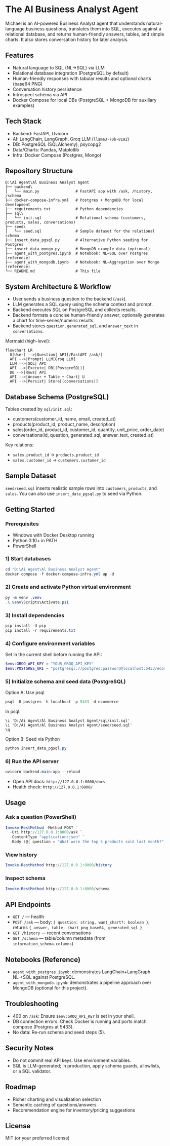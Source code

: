 # The AI Business Analyst Agent

Michael is an AI-powered Business Analyst agent that understands natural-language business questions, translates them into SQL, executes against a relational database, and returns human-friendly answers, tables, and simple charts. It also stores conversation history for later analysis.

## Features
- Natural language to SQL (NL→SQL) via LLM
- Relational database integration (PostgreSQL by default)
- Human-friendly responses with tabular results and optional charts (base64 PNG)
- Conversation history persistence
- Introspect schema via API
- Docker Compose for local DBs (PostgreSQL + MongoDB for auxiliary examples)

## Tech Stack
- Backend: FastAPI, Uvicorn
- AI: LangChain, LangGraph, Groq LLM (`llama3-70b-8192`)
- DB: PostgreSQL (SQLAlchemy), psycopg2
- Data/Charts: Pandas, Matplotlib
- Infra: Docker Compose (Postgres, Mongo)

## Repository Structure
```
D:\Ai Agent\Al Business Analyst Agent
├── backend\
│   └── main.py                # FastAPI app with /ask, /history, /schema
├── docker-compose-infra.yml   # Postgres + MongoDB for local development
├── requirements.txt           # Python dependencies
├── sql\
│   └── init.sql               # Relational schema (customers, products, sales, conversations)
├── seed\
│   └── seed.sql               # Sample dataset for the relational schema
├── insert_data_pgsql.py       # Alternative Python seeding for Postgres
├── insert_data_mongo.py       # MongoDB example data (optional)
├── agent_with_postgres.ipynb  # Notebook: NL→SQL over Postgres (reference)
├── agent_with_mongodb.ipynb   # Notebook: NL→Aggregation over Mongo (reference)
└── README.md                  # This file
```

## System Architecture & Workflow
- User sends a business question to the backend (`/ask`).
- LLM generates a SQL query using the schema context and prompt.
- Backend executes SQL on PostgreSQL and collects results.
- Backend formats a concise human-friendly answer; optionally generates a chart for time-series/numeric results.
- Backend stores `question`, `generated_sql`, and `answer_text` in `conversations`.

Mermaid (high-level):
```mermaid
flowchart LR
  U[User] -->|Question| API[/FastAPI /ask/]
  API -->|Prompt| LLM[Groq LLM]
  LLM -->|SQL| API
  API -->|Execute| DB[(PostgreSQL)]
  DB -->|Rows| API
  API -->|Answer + Table + Chart| U
  API -->|Persist| Store[(conversations)]
```

## Database Schema (PostgreSQL)
Tables created by `sql/init.sql`:
- customers(customer_id, name, email, created_at)
- products(product_id, product_name, description)
- sales(order_id, product_id, customer_id, quantity, unit_price, order_date)
- conversations(id, question, generated_sql, answer_text, created_at)

Key relations:
- `sales.product_id` → `products.product_id`
- `sales.customer_id` → `customers.customer_id`

## Sample Dataset
`seed/seed.sql` inserts realistic sample rows into `customers`, `products`, and `sales`. You can also use `insert_data_pgsql.py` to seed via Python.

## Getting Started

### Prerequisites
- Windows with Docker Desktop running
- Python 3.10+ in PATH
- PowerShell

### 1) Start databases
```powershell
cd "D:\Ai Agent\Al Business Analyst Agent"
docker compose -f docker-compose-infra.yml up -d
```

### 2) Create and activate Python virtual environment
```powershell
py -m venv .venv
.\.venv\Scripts\Activate.ps1
```

### 3) Install dependencies
```powershell
pip install -U pip
pip install -r requirements.txt
```

### 4) Configure environment variables
Set in the current shell before running the API:
```powershell
$env:GROQ_API_KEY = "YOUR_GROQ_API_KEY"
$env:POSTGRES_URI = "postgresql://postgres:password@localhost:5433/ecommerce"
```

### 5) Initialize schema and seed data (PostgreSQL)
Option A: Use psql
```powershell
psql -U postgres -h localhost -p 5433 -d ecommerce
```
In psql:
```
\i 'D:/Ai Agent/Al Business Analyst Agent/sql/init.sql'
\i 'D:/Ai Agent/Al Business Analyst Agent/seed/seed.sql'
\q
```

Option B: Seed via Python
```powershell
python insert_data_pgsql.py
```

### 6) Run the API server
```powershell
uvicorn backend.main:app --reload
```
- Open API docs: `http://127.0.0.1:8000/docs`
- Health check: `http://127.0.0.1:8000/`

## Usage
### Ask a question (PowerShell)
```powershell
Invoke-RestMethod -Method POST `
  -Uri http://127.0.0.1:8000/ask `
  -ContentType "application/json" `
  -Body (@{ question = "What were the top 5 products sold last month?"; want_chart = $true } | ConvertTo-Json)
```

### View history
```powershell
Invoke-RestMethod http://127.0.0.1:8000/history
```

### Inspect schema
```powershell
Invoke-RestMethod http://127.0.0.1:8000/schema
```

## API Endpoints
- `GET /` — health
- `POST /ask` — body: `{ question: string, want_chart?: boolean }`; returns `{ answer, table, chart_png_base64, generated_sql }`
- `GET /history` — recent conversations
- `GET /schema` — table/column metadata (from `information_schema.columns`)

## Notebooks (Reference)
- `agent_with_postgres.ipynb`: demonstrates LangChain+LangGraph NL→SQL against PostgreSQL.
- `agent_with_mongodb.ipynb`: demonstrates a pipeline approach over MongoDB (optional for this project).

## Troubleshooting
- 400 on `/ask`: Ensure `$env:GROQ_API_KEY` is set in your shell.
- DB connection errors: Check Docker is running and ports match compose (Postgres at 5433).
- No data: Re-run schema and seed steps (5).

## Security Notes
- Do not commit real API keys. Use environment variables.
- SQL is LLM-generated; in production, apply schema guards, allowlists, or a SQL validator.

## Roadmap
- Richer charting and visualization selection
- Semantic caching of questions/answers
- Recommendation engine for inventory/pricing suggestions

## License
MIT (or your preferred license)
